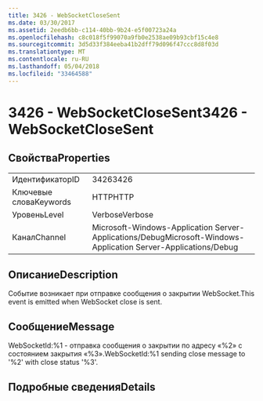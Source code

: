 ```yaml
---
title: 3426 - WebSocketCloseSent
ms.date: 03/30/2017
ms.assetid: 2eedb6bb-c114-40bb-9b24-e5f00723a24a
ms.openlocfilehash: c8c018f5f99070a9fb0e2538ae09b93cbf15c4e8
ms.sourcegitcommit: 3d5d33f384eeba41b2dff79d096f47ccc8d8f03d
ms.translationtype: MT
ms.contentlocale: ru-RU
ms.lasthandoff: 05/04/2018
ms.locfileid: "33464588"
---
```

# <a name="3426---websocketclosesent"></a><span data-ttu-id="10587-102">3426 - WebSocketCloseSent</span><span class="sxs-lookup"><span data-stu-id="10587-102">3426 - WebSocketCloseSent</span></span>
## <a name="properties"></a><span data-ttu-id="10587-103">Свойства</span><span class="sxs-lookup"><span data-stu-id="10587-103">Properties</span></span>  
  
|||  
|-|-|  
|<span data-ttu-id="10587-104">Идентификатор</span><span class="sxs-lookup"><span data-stu-id="10587-104">ID</span></span>|<span data-ttu-id="10587-105">3426</span><span class="sxs-lookup"><span data-stu-id="10587-105">3426</span></span>|  
|<span data-ttu-id="10587-106">Ключевые слова</span><span class="sxs-lookup"><span data-stu-id="10587-106">Keywords</span></span>|<span data-ttu-id="10587-107">HTTP</span><span class="sxs-lookup"><span data-stu-id="10587-107">HTTP</span></span>|  
|<span data-ttu-id="10587-108">Уровень</span><span class="sxs-lookup"><span data-stu-id="10587-108">Level</span></span>|<span data-ttu-id="10587-109">Verbose</span><span class="sxs-lookup"><span data-stu-id="10587-109">Verbose</span></span>|  
|<span data-ttu-id="10587-110">Канал</span><span class="sxs-lookup"><span data-stu-id="10587-110">Channel</span></span>|<span data-ttu-id="10587-111">Microsoft-Windows-Application Server-Applications/Debug</span><span class="sxs-lookup"><span data-stu-id="10587-111">Microsoft-Windows-Application Server-Applications/Debug</span></span>|  
  
## <a name="description"></a><span data-ttu-id="10587-112">Описание</span><span class="sxs-lookup"><span data-stu-id="10587-112">Description</span></span>  
 <span data-ttu-id="10587-113">Событие возникает при отправке сообщения о закрытии WebSocket.</span><span class="sxs-lookup"><span data-stu-id="10587-113">This event is emitted when WebSocket close is sent.</span></span>  
  
## <a name="message"></a><span data-ttu-id="10587-114">Сообщение</span><span class="sxs-lookup"><span data-stu-id="10587-114">Message</span></span>  
 <span data-ttu-id="10587-115">WebSocketId:%1 - отправка сообщения о закрытии по адресу «%2» с состоянием закрытия «%3».</span><span class="sxs-lookup"><span data-stu-id="10587-115">WebSocketId:%1 sending close message to '%2' with close status '%3'.</span></span>  
  
## <a name="details"></a><span data-ttu-id="10587-116">Подробные сведения</span><span class="sxs-lookup"><span data-stu-id="10587-116">Details</span></span>
